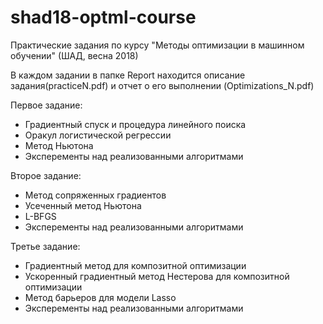 # shad18-optml-course
Практические задания по курсу "Методы оптимизации в машинном обучении" (ШАД, весна 2018)

В каждом задании в папке Report находится описание задания(practiceN.pdf) и отчет о его выполнении (Optimizations_N.pdf)

Первое задание:
  - Градиентный спуск и процедура линейного поиска
  - Оракул логистической регрессии 
  - Метод Ньютона
  - Эксперементы над реализованными алгоритмами
  
Второе задание:
  - Метод сопряженных градиентов
  - Усеченный метод Ньютона
  - L-BFGS
  - Эксперементы над реализованными алгоритмами
  
Третье задание:
  - Градиентный метод для композитной оптимизации
  - Ускоренный градиентный метод Нестерова для композитной оптимизации
  - Метод барьеров для модели Lasso
  - Эксперементы над реализованными алгоритмами
